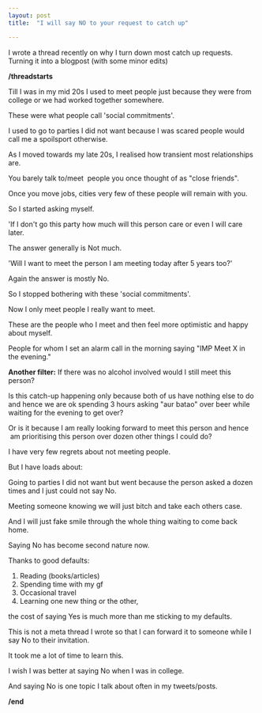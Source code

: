 ```yaml
---
layout: post
title:  "I will say NO to your request to catch up"

---
```

I wrote a thread recently on why I turn down most catch up requests. Turning it into a blogpost (with some minor edits)

**/threadstarts**

Till I was in my mid 20s I used to meet people just because they were from college or we had worked together somewhere.

These were what people call 'social commitments'.

I used to go to parties I did not want because I was scared people would call me a spoilsport otherwise.

As I moved towards my late 20s, I realised how transient most relationships are.

You barely talk to/meet  people you once thought of as "close friends".

Once you move jobs, cities very few of these people will remain with you.

So I started asking myself.

'If I don't go this party how much will this person care or even I will care later.

The answer generally is Not much.

'Will I want to meet the person I am meeting today after 5 years too?'

Again the answer is mostly No.

So I stopped bothering with these 'social commitments'.

Now I only meet people I really want to meet.

These are the people who I meet and then feel more optimistic and happy about myself.

People for whom I set an alarm call in the morning saying "IMP Meet X in the evening."

**Another filter:** If there was no alcohol involved would I still meet this person?

Is this catch-up happening only because both of us have nothing else to do and hence we are ok spending 3 hours asking "aur batao" over beer while waiting for the evening to get over?

Or is it because I am really looking forward to meet this person and hence  am prioritising this person over dozen other things I could do?

I have very few regrets about not meeting people.

But I have loads about:

Going to parties I did not want but went because the person asked a dozen times and I just could not say No.

Meeting someone knowing we will just bitch and take each others case.

And I will just fake smile through the whole thing waiting to come back home.

Saying No has become second nature now.

Thanks to good defaults:
1. Reading (books/articles)
2. Spending time with my gf
3. Occasional travel
4. Learning one new thing or the other,

the cost of saying Yes is much more than me sticking to my defaults.

This is not a meta thread I wrote so that I can forward it to someone while I say No to their invitation.

It took me a lot of time to learn this.

I wish I was better at saying No when I was in college.

And saying No is one topic I talk about often in my tweets/posts.

**/end**
